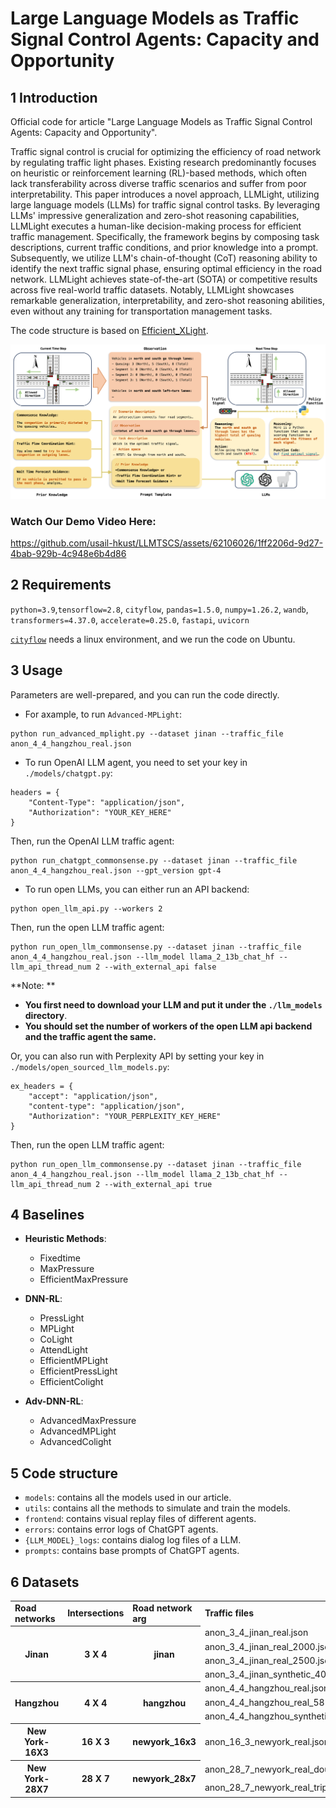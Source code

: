 # Large Language Models as Traffic Signal Control Agents: Capacity and Opportunity

## 1 Introduction

Official code for article "Large Language Models as Traffic Signal Control Agents: Capacity and Opportunity".

Traffic signal control is crucial for optimizing the efficiency of road network by regulating traffic light phases. Existing research predominantly focuses on heuristic or reinforcement learning (RL)-based methods, which often lack transferability across diverse traffic scenarios and suffer from poor interpretability. This paper introduces a novel approach, LLMLight, utilizing large language models (LLMs) for traffic signal control tasks. By leveraging LLMs' impressive generalization and zero-shot reasoning capabilities, LLMLight executes a human-like decision-making process for efficient traffic management. Specifically, the framework begins by composing task descriptions, current traffic conditions, and prior knowledge into a prompt. Subsequently, we utilize LLM's chain-of-thought (CoT) reasoning ability to identify the next traffic signal phase, ensuring optimal efficiency in the road network. LLMLight achieves state-of-the-art (SOTA) or competitive results across five real-world traffic datasets. Notably, LLMLight showcases remarkable generalization, interpretability, and zero-shot reasoning abilities, even without any training for transportation management tasks.

The code structure is based on [Efficient_XLight](https://github.com/LiangZhang1996/Efficient_XLight.git).

![Demo](./media/Architecture.png)

### Watch Our Demo Video Here:
https://github.com/usail-hkust/LLMTSCS/assets/62106026/1ff2206d-9d27-4bab-929b-4c948e6b4d86

## 2 Requirements

`python=3.9`,`tensorflow=2.8`, `cityflow`, `pandas=1.5.0`, `numpy=1.26.2`, `wandb`,  `transformers=4.37.0`, `accelerate=0.25.0`, `fastapi`, `uvicorn`

[`cityflow`](https://github.com/cityflow-project/CityFlow.git) needs a linux environment, and we run the code on Ubuntu.

## 3 Usage

Parameters are well-prepared, and you can run the code directly.

- For axample, to run `Advanced-MPLight`:
```shell
python run_advanced_mplight.py --dataset jinan --traffic_file anon_4_4_hangzhou_real.json
```
- To run OpenAI LLM agent, you need to set your key in `./models/chatgpt.py`:

```
headers = {
    "Content-Type": "application/json",
    "Authorization": "YOUR_KEY_HERE"
}
```

Then, run the OpenAI LLM traffic agent:


```shell
python run_chatgpt_commonsense.py --dataset jinan --traffic_file anon_4_4_hangzhou_real.json --gpt_version gpt-4
```
- To run open LLMs, you can either run an API backend:
```shell
python open_llm_api.py --workers 2
```
Then, run the open LLM traffic agent:

```shell
python run_open_llm_commonsense.py --dataset jinan --traffic_file anon_4_4_hangzhou_real.json --llm_model llama_2_13b_chat_hf --llm_api_thread_num 2 --with_external_api false
```
**Note: **

- **You first need to download your LLM and put it under the `./llm_models` directory**.
- **You should set the number of workers of the open LLM api backend and the traffic agent the same.**

Or, you can also run with Perplexity API by setting your key in `./models/open_sourced_llm_models.py`:

```
ex_headers = {
    "accept": "application/json",
    "content-type": "application/json",
    "Authorization": "YOUR_PERPLEXITY_KEY_HERE"
}
```

Then, run the open LLM traffic agent:

```shell
python run_open_llm_commonsense.py --dataset jinan --traffic_file anon_4_4_hangzhou_real.json --llm_model llama_2_13b_chat_hf --llm_api_thread_num 2 --with_external_api true
```

## 4 Baselines

- **Heuristic Methods**:
    - Fixedtime
    - MaxPressure
    - EfficientMaxPressure

- **DNN-RL**:
    - PressLight
    - MPLight
    - CoLight
    - AttendLight
    - EfficientMPLight
    - EfficientPressLight
    - EfficientColight

- **Adv-DNN-RL**:
    - AdvancedMaxPressure
    - AdvancedMPLight
    - AdvancedColight

## 5 Code structure
- `models`: contains all the models used in our article.
- `utils`: contains all the methods to simulate and train the models.
- `frontend`: contains visual replay files of different agents.
- `errors`: contains error logs of ChatGPT agents.
- `{LLM_MODEL}_logs`: contains dialog log files of a LLM.
- `prompts`: contains base prompts of ChatGPT agents.

## 6 Datasets

<table>
    <tr>
        <td> <b> Road networks </b> </td> <td> <b> Intersections </b> </td> <td> <b> Road network arg </b> </td> <td> <b> Traffic files </b> </td>
    </tr>
    <tr> <!-- Jinan -->
        <th rowspan="4"> Jinan </th> <th rowspan="4"> 3 X 4 </th> <th rowspan="4"> jinan </th>  <td> anon_3_4_jinan_real.json </td> 
    </tr>
  	<tr>
      <td> anon_3_4_jinan_real_2000.json </td>
  	</tr>
  	<tr>
      <td> anon_3_4_jinan_real_2500.json </td>
    </tr>
    <tr>
      <td> anon_3_4_jinan_synthetic_4000_10min.json </td>
    </tr>
  	<tr> <!-- Hangzhou -->
        <th rowspan="3"> Hangzhou </th> <th rowspan="3"> 4 X 4 </th> <th rowspan="3"> hangzhou </th> <td> anon_4_4_hangzhou_real.json </td>
    </tr>
  	<tr>
      <td> anon_4_4_hangzhou_real_5816.json </td>
    </tr>
    <tr>
      <td> anon_4_4_hangzhou_synthetic_4000_10min.json </td>
    </tr>
  	<tr> <!-- NewYork -->
        <th rowspan="1"> New York-16X3 </th> <th rowspan="1"> 16 X 3 </th> <th rowspan="1"> newyork_16x3 </th> <td> anon_16_3_newyork_real.json </td>
    </tr>
  <tr> <!-- Hangzhou -->
        <th rowspan="2"> New York-28X7 </th> <th rowspan="2"> 28 X 7 </th> <th rowspan="2"> newyork_28x7 </th> <td> anon_28_7_newyork_real_double.json </td>
    </tr>
  	<tr>
      <td> anon_28_7_newyork_real_triple.json </td>
    </tr>
</table>
